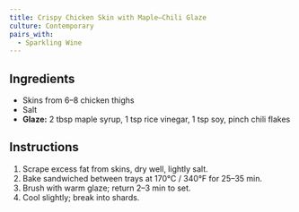 ```yaml
---
title: Crispy Chicken Skin with Maple–Chili Glaze
culture: Contemporary
pairs_with:
  - Sparkling Wine
---
```


## Ingredients
- Skins from 6–8 chicken thighs
- Salt
- **Glaze:** 2 tbsp maple syrup, 1 tsp rice vinegar, 1 tsp soy, pinch chili flakes

## Instructions
1. Scrape excess fat from skins, dry well, lightly salt.
2. Bake sandwiched between trays at 170°C / 340°F for 25–35 min.
3. Brush with warm glaze; return 2–3 min to set.
4. Cool slightly; break into shards.
